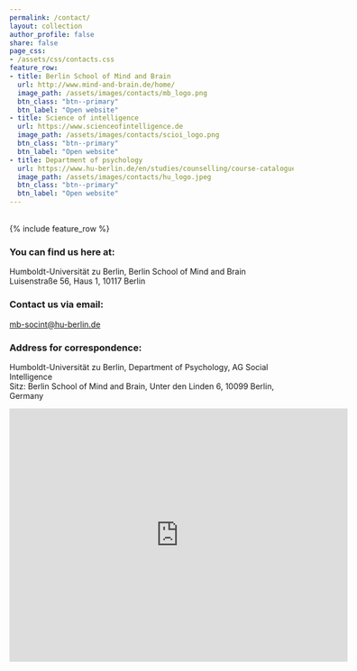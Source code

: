 ```yaml
---
permalink: /contact/
layout: collection
author_profile: false
share: false
page_css:
- /assets/css/contacts.css
feature_row:
- title: Berlin School of Mind and Brain
  url: http://www.mind-and-brain.de/home/
  image_path: /assets/images/contacts/mb_logo.png
  btn_class: "btn--primary"
  btn_label: "Open website"
- title: Science of intelligence
  url: https://www.scienceofintelligence.de
  image_path: /assets/images/contacts/scioi_logo.png
  btn_class: "btn--primary"
  btn_label: "Open website"
- title: Department of psychology
  url: https://www.hu-berlin.de/en/studies/counselling/course-catalogue/programme-descriptions/psychomono
  image_path: /assets/images/contacts/hu_logo.jpeg
  btn_class: "btn--primary"
  btn_label: "Open website"
---
```


<br />
<div class="grid__wrapper">
{% include feature_row %}
</div>


### You can find us here at:
Humboldt-Universität zu Berlin, Berlin School of Mind and Brain\
Luisenstraße 56, Haus 1, 10117 Berlin

### Contact us via email:
<mb-socint@hu-berlin.de>

### Address for correspondence:
Humboldt-Universität zu Berlin, Department of Psychology, AG Social Intelligence\
Sitz: Berlin School of Mind and Brain, Unter den Linden 6, 10099 Berlin, Germany


<div class="text-center">
<iframe src="https://www.google.com/maps/embed?pb=!1m18!1m12!1m3!1d2427.4542098923953!2d13.377619015756043!3d52.52521574359509!2m3!1f0!2f0!3f0!3m2!1i1024!2i768!4f13.1!3m3!1m2!1s0x47a851eabdc90751%3A0xd8f5ec90b18fcb8e!2sLuisenstra%C3%9Fe%2056%2FHaus%205%2C%2010115%20Berlin!5e0!3m2!1sen!2sde!4v1643470584126!5m2!1sen!2sde" width="600" height="450" style="border:0;" allowfullscreen="" loading="lazy"></iframe>
</div>






